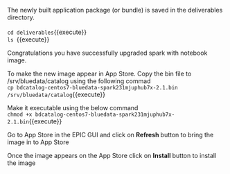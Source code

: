 The newly built application package (or bundle) is saved in the deliverables directory.
<br><br>`cd deliverables`{{execute}}
<br>`ls `{{execute}}

Congratulations you have successfully upgraded spark with notebook image.

To make the new image appear in App Store.
Copy the bin file to /srv/bluedata/catalog using the following commad
<br>`cp bdcatalog-centos7-bluedata-spark231mjuphub7x-2.1.bin /srv/bluedata/catalog`{{execute}}

Make it executable using the below command
<br>`chmod +x bdcatalog-centos7-bluedata-spark231mjuphub7x-2.1.bin`{{execute}}

Go to App Store in the EPIC GUI and click on <b>Refresh </b>button to bring the image in to App Store

Once the image appears on the App Store click on <b>Install </b> button to install the image
